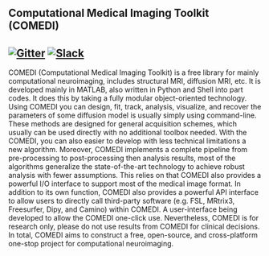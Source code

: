 ## Computational Medical Imaging Toolkit (COMEDI)
[![Gitter](https://badges.gitter.im/diffusionmri/community.svg)](https://gitter.im/diffusionmri/community?utm_source=badge&utm_medium=badge&utm_campaign=pr-badge)  [![Slack](https://travis-ci.org/slack-go/slack.svg)](https://comediworkspace.slack.com)
---
COMEDI (Computational Medical Imaging Toolkit) is a free library for mainly computational neuroimaging, includes structural MRI, diffusion MRI, etc. It is developed mainly in MATLAB, also written in Python and Shell into part codes. It does this by taking a fully modular object-oriented technology. Using COMEDI you can design, fit, track, analysis, visualize, and recover the parameters of some diffusion model is usually simply using command-line. These methods are designed for general acquisition schemes, which usually can be used directly with no additional toolbox needed. With the COMEDI, you can also easier to develop with less technical limitations a new algorithm. Moreover, COMEDI implements a complete pipeline from pre-processing to post-processing then analysis results, most of the algorithms generalize the state-of-the-art technology to achieve robust analysis with fewer assumptions. This relies on that COMEDI also provides a powerful I/O interface to support most of the medical image format. In addition to its own function, COMEDI also provides a powerful API interface to allow users to directly call third-party software (e.g. FSL, MRtrix3, Freesurfer, Dipy, and Camino) within COMEDI. A user-interface being developed to allow the COMEDI one-click use. Nevertheless, COMEDI is for research only, please do not use results from COMEDI for clinical decisions. In total, COMEDI aims to construct a free, open-source, and cross-platform one-stop project for computational neuroimaging.
